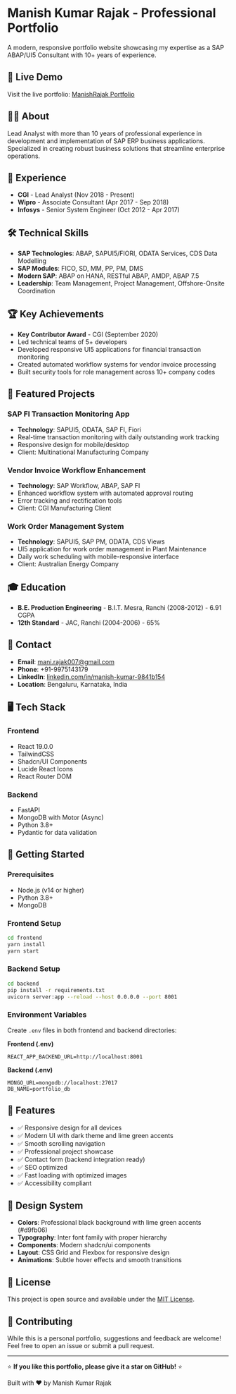 # Manish Kumar Rajak - Professional Portfolio

A modern, responsive portfolio website showcasing my expertise as a SAP ABAP/UI5 Consultant with 10+ years of experience.

## 🚀 Live Demo
Visit the live portfolio: [ManishRajak Portfolio](https://your-domain.com)

## 👨‍💼 About
Lead Analyst with more than 10 years of professional experience in development and implementation of SAP ERP business applications. Specialized in creating robust business solutions that streamline enterprise operations.

## 💼 Experience
- **CGI** - Lead Analyst (Nov 2018 - Present)
- **Wipro** - Associate Consultant (Apr 2017 - Sep 2018) 
- **Infosys** - Senior System Engineer (Oct 2012 - Apr 2017)

## 🛠️ Technical Skills
- **SAP Technologies**: ABAP, SAPUI5/FIORI, ODATA Services, CDS Data Modelling
- **SAP Modules**: FICO, SD, MM, PP, PM, DMS
- **Modern SAP**: ABAP on HANA, RESTful ABAP, AMDP, ABAP 7.5
- **Leadership**: Team Management, Project Management, Offshore-Onsite Coordination

## 🏆 Key Achievements
- **Key Contributor Award** - CGI (September 2020)
- Led technical teams of 5+ developers
- Developed responsive UI5 applications for financial transaction monitoring
- Created automated workflow systems for vendor invoice processing
- Built security tools for role management across 10+ company codes

## 🚀 Featured Projects

### SAP FI Transaction Monitoring App
- **Technology**: SAPUI5, ODATA, SAP FI, Fiori
- Real-time transaction monitoring with daily outstanding work tracking
- Responsive design for mobile/desktop
- Client: Multinational Manufacturing Company

### Vendor Invoice Workflow Enhancement  
- **Technology**: SAP Workflow, ABAP, SAP FI
- Enhanced workflow system with automated approval routing
- Error tracking and rectification tools
- Client: CGI Manufacturing Client

### Work Order Management System
- **Technology**: SAPUI5, SAP PM, ODATA, CDS Views  
- UI5 application for work order management in Plant Maintenance
- Daily work scheduling with mobile-responsive interface
- Client: Australian Energy Company

## 🎓 Education
- **B.E. Production Engineering** - B.I.T. Mesra, Ranchi (2008-2012) - 6.91 CGPA
- **12th Standard** - JAC, Ranchi (2004-2006) - 65%

## 📧 Contact
- **Email**: mani.rajak007@gmail.com
- **Phone**: +91-9975143179
- **LinkedIn**: [linkedin.com/in/manish-kumar-9841b154](https://linkedin.com/in/manish-kumar-9841b154)
- **Location**: Bengaluru, Karnataka, India

## 🖥️ Tech Stack

### Frontend
- React 19.0.0
- TailwindCSS
- Shadcn/UI Components
- Lucide React Icons
- React Router DOM

### Backend
- FastAPI
- MongoDB with Motor (Async)
- Python 3.8+
- Pydantic for data validation

## 🚀 Getting Started

### Prerequisites
- Node.js (v14 or higher)
- Python 3.8+
- MongoDB

### Frontend Setup
```bash
cd frontend
yarn install
yarn start
```

### Backend Setup
```bash
cd backend
pip install -r requirements.txt
uvicorn server:app --reload --host 0.0.0.0 --port 8001
```

### Environment Variables
Create `.env` files in both frontend and backend directories:

**Frontend (.env)**
```
REACT_APP_BACKEND_URL=http://localhost:8001
```

**Backend (.env)**
```
MONGO_URL=mongodb://localhost:27017
DB_NAME=portfolio_db
```

## 📱 Features
- ✅ Responsive design for all devices
- ✅ Modern UI with dark theme and lime green accents
- ✅ Smooth scrolling navigation
- ✅ Professional project showcase
- ✅ Contact form (backend integration ready)
- ✅ SEO optimized
- ✅ Fast loading with optimized images
- ✅ Accessibility compliant

## 🎨 Design System
- **Colors**: Professional black background with lime green accents (#d9fb06)
- **Typography**: Inter font family with proper hierarchy
- **Components**: Modern shadcn/ui components
- **Layout**: CSS Grid and Flexbox for responsive design
- **Animations**: Subtle hover effects and smooth transitions

## 📄 License
This project is open source and available under the [MIT License](LICENSE).

## 🤝 Contributing
While this is a personal portfolio, suggestions and feedback are welcome! Feel free to open an issue or submit a pull request.

---

⭐ **If you like this portfolio, please give it a star on GitHub!** ⭐

Built with ❤️ by Manish Kumar Rajak
